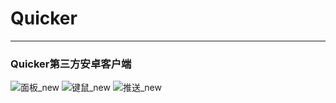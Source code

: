 # Quicker
--------
### Quicker第三方安卓客户端
![面板_new](https://user-images.githubusercontent.com/18670666/176127470-03f2aab2-1464-4a1f-8203-bc44ea02858d.jpg)
![键鼠_new](https://user-images.githubusercontent.com/18670666/176127340-25ddb9b9-9ad1-4d01-ae5f-ec33f4d4ba8f.jpg)
![推送_new](https://user-images.githubusercontent.com/18670666/176127355-cae5d5ee-d07f-4d20-bb8f-162dbb46a28f.jpg)
